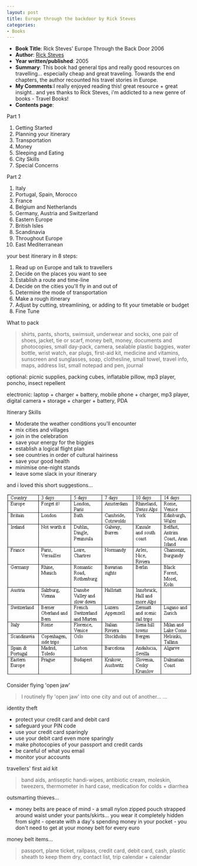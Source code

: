 ```yaml
---
layout: post
title: Europe through the backdoor by Rick Steves
categories:
- Books
---
```

- **Book Title**: Rick Steves' Europe Through the Back Door 2006
- **Author**: [Rick Steves](http://www.ricksteves.com/)
- **Year written/published**: 2005
- **Summary**: This book had general tips and really good resources on travelling... especially cheap and great traveling. Towards the end chapters, the author recounted his travel stories in Europe.
- **My Comments**:I really enjoyed reading this! great resource + great insight.. and yes thanks to Rick Steves, i'm addicted to a new genre of books - Travel Books!
- **Contents page**:

Part 1

1. Getting Started
2. Planning your itinerary
3. Transportation
4. Money
5. Sleeping and Eating
6. City Skills
7. Special Concerns

Part 2

1. Italy
2. Portugal, Spain, Morocco
3. France
4. Belgium and Netherlands
5. Germany, Austria and Switzerland
6. Eastern Europe
7. British Isles
8. Scandinavia
9. Throughout Europe
10. East Mediterranean

your best itinerary in 8 steps:

1. Read up on Europe and talk to travellers
2. Decide on the places you want to see
3. Establish a route and time-line
4. Decide on the cities you'll fly in and out of
5. Determine the mode of transportation
6. Make a rough itinerary
7. Adjust by cutting, streamlining, or adding to fit your timetable or budget
8. Fine Tune

What to pack

> shirts, pants, shorts, swimsuit, underwear and socks, one pair of shoes, jacket, tie or scarf, money belt, money, documents and photocopies, small day-pack, camera, sealable plastic baggies, water bottle, wrist watch, ear plugs, first-aid kit, medicine and vitamins, sunscreen and sunglasses, soap, clothesline, small towel, travel info, maps, address list, small notepad and pen, journal

optional: picnic supplies, packing cubes, inflatable pillow, mp3 player, poncho, insect repellent

electronic: laptop + charger + battery, mobile phone + charger, mp3 player, digital camera + storage + charger + battery, PDA

Itinerary Skills

- Moderate the weather conditions you'll encounter
- mix cities and villages
- join in the celebration
- save your energy for the biggies
- establish a logical flight plan
- see countries in order of cultural hairiness
- save your good health
- minimise one-night stands
- leave some slack in your itinerary

and i loved this short suggestions...

![europe_84758943759834.jpg](/img/europe_84758943759834.jpg)

Consider flying 'open jaw'

> I routinely fly 'open jaw' into one city and out of another... ...

identity theft

- protect your credit card and debit card
- safeguard your PIN code
- use your credit card sparingly
- use your debit card even more sparingly
- make photocopies of your passport and credit cards
- be careful of what you email
- monitor your accounts

travellers' first aid kit

> band aids, antiseptic handi-wipes, antibiotic cream, moleskin, tweezers, thermometer in hard case, medication for colds + diarrhea

outsmarting thieves...

- money belts are peace of mind - a small nylon zipped pouch strapped around waist under your pants/skirts... you wear it completely hidden from sight
- operate with a day's spending money in your pocket - you don't need to get at your money belt for every euro

money belt items...

> passport, plane ticket, railpass, credit card, debit card, cash, plastic sheath to keep them dry, contact list, trip calendar + calendar


